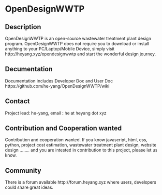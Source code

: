 OpenDesignWWTP
==============

<h2>Description</h2>
OpenDesignWWTP is an open-source wastewater treatment plant design program.<br\>
OpenDesignWWTP does not require you to download or install anything to your PC/Laptop/Mobile Device, simply visit http://heyang.xyz/opendesignwwtp  and start the wonderful design journey.

<h2>Decumentation</h2>
Documentation includes Developer Doc and User Doc
https://github.com/he-yang/OpenDesignWWTP/wiki


<h2>Contact</h2>
Project lead: he-yang, email : he at heyang dot xyz

<h2>Contribution and Cooperation wanted</h2>
Contribution and cooperation wanted. If you know javascript, html, css, python, project cost estimation, wastewater treatment plant design, website design ........ and you are intested in contribution to this project, please let us know.

<h2>Community</h2>
There is a forum available http://forum.heyang.xyz where users, developers could share great ideas.
